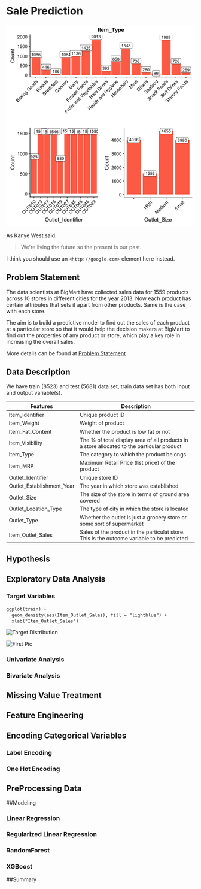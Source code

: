 # Sale Prediction
![First Pic](/Pictures/4_ItemType_OutletId_OutletSize.png)

As Kanye West said:

> We're living the future so
> the present is our past.

I think you should use an
`<http://google.com>` element here instead.


## Problem Statement
The data scientists at BigMart have collected sales data for 1559 products across 10 stores in different cities for the year 2013. Now each product has certain attributes that sets it apart from other products. Same is the case with each store.

The aim is to build a predictive model to find out the sales of each product at a particular store so that it would help the decision makers at BigMart to find out the properties of any product or store, which play a key role in increasing the overall sales.

More details can be found at [Problem Statement](https://datahack.analyticsvidhya.com/contest/practice-problem-big-mart-sales-iii/)

## Data Description
We have train (8523) and test (5681) data set, train data set has both input and output variable(s).

| Features | Description |
| --- | --- |
| Item_Identifier | Unique product ID |
| Item_Weight | Weight of product |
| Item_Fat_Content | Whether the product is low fat or not |
| Item_Visibility | The % of total display area of all products in a store allocated to the particular product|
| Item_Type | The category to which the product belongs|
| Item_MRP | Maximum Retail Price (list price) of the product |
| Outlet_Identifier | Unique store ID |
| Outlet_Establishment_Year | The year in which store was established |
| Outlet_Size | The size of the store in terms of ground area covered |
| Outlet_Location_Type | The type of city in which the store is located |
| Outlet_Type | Whether the outlet is just a grocery store or some sort of supermarket |
| Item_Outlet_Sales | Sales of the product in the particulat store. This is the outcome variable to be predicted | 

## Hypothesis


## Exploratory Data Analysis
### Target Variables
```
ggplot(train) + 
  geom_density(aes(Item_Outlet_Sales), fill = "lightblue") +
  xlab("Item_Outlet_Sales")
```

![Target Distribution](/Pictures/)

![First Pic](/Pictures/1_taget_dist.png)


### Univariate Analysis
### Bivariate Analysis
## Missing Value Treatment
## Feature Engineering
## Encoding Categorical Variables
### Label Encoding
### One Hot Encoding
## PreProcessing Data
##Modeling
### Linear Regression
### Regularized Linear Regression
### RandomForest
### XGBoost
##Summary
